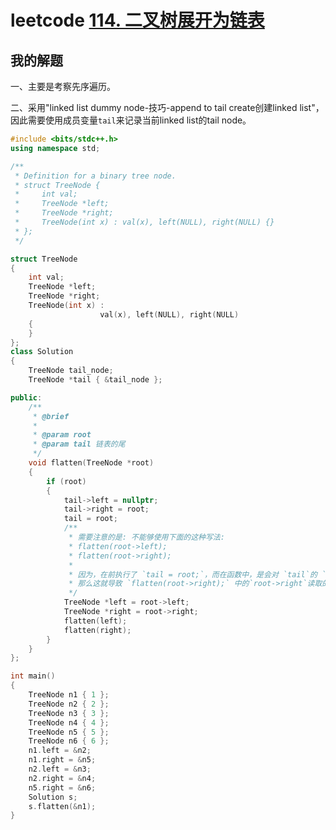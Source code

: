 # leetcode [114. 二叉树展开为链表](https://leetcode.cn/problems/flatten-binary-tree-to-linked-list/)



## 我的解题

一、主要是考察先序遍历。

二、采用"linked list dummy node-技巧-append to tail create创建linked list"，因此需要使用成员变量`tail`来记录当前linked list的tail node。



```C++
#include <bits/stdc++.h>
using namespace std;

/**
 * Definition for a binary tree node.
 * struct TreeNode {
 *     int val;
 *     TreeNode *left;
 *     TreeNode *right;
 *     TreeNode(int x) : val(x), left(NULL), right(NULL) {}
 * };
 */

struct TreeNode
{
	int val;
	TreeNode *left;
	TreeNode *right;
	TreeNode(int x) :
					val(x), left(NULL), right(NULL)
	{
	}
};
class Solution
{
	TreeNode tail_node;
	TreeNode *tail { &tail_node };

public:
	/**
	 * @brief
	 *
	 * @param root
	 * @param tail 链表的尾
	 */
	void flatten(TreeNode *root)
	{
		if (root)
		{
			tail->left = nullptr;
			tail->right = root;
			tail = root;
			/**
			 * 需要注意的是: 不能够使用下面的这种写法:
			 * flatten(root->left);
			 * flatten(root->right);
			 *
			 * 因为，在前执行了 `tail = root;`，而在函数中，是会对 `tail`的 `left`成员、`right`成员进行修改的
			 * 那么这就导致 `flatten(root->right);` 中的`root->right`读取的是一个修改后的值，而导致程序错误
			 */
			TreeNode *left = root->left;
			TreeNode *right = root->right;
			flatten(left);
			flatten(right);
		}
	}
};

int main()
{
	TreeNode n1 { 1 };
	TreeNode n2 { 2 };
	TreeNode n3 { 3 };
	TreeNode n4 { 4 };
	TreeNode n5 { 5 };
	TreeNode n6 { 6 };
	n1.left = &n2;
	n1.right = &n5;
	n2.left = &n3;
	n2.right = &n4;
	n5.right = &n6;
	Solution s;
	s.flatten(&n1);
}

```

